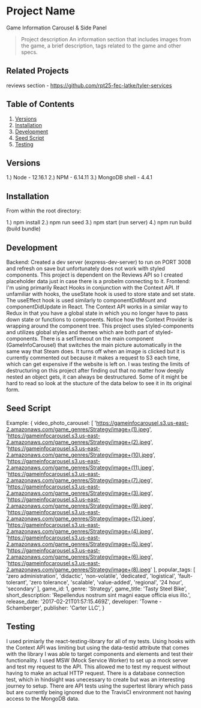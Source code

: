 # Project Name
Game Information Carousel & Side Panel
> Project description
An information section that includes images from the game, a brief description, tags related to the game and other specs.
## Related Projects
reviews section - https://github.com/rpt25-fec-latke/tyler-services

## Table of Contents

1. [Versions](#versions)
2. [Installation](#installation)
3. [Development](#development)
4. [Seed Script](#seedscript)
5. [Testing](#testing)

## Versions
1.) Node - 12.16.1
2.) NPM - 6.14.11
3.) MongoDB shell - 4.4.1

## Installation

From within the root directory:

1.) npm install
2.) npm run seed
3.) npm start (run server)
4.) npm run build (build bundle)

## Development
Backend:
  Created a dev server (express-dev-server) to run on PORT 3008 and refresh on save but unfortunately does not work with styled components.
  This project is dependent on the Reviews API so I created placeholder data just in case there is a probelm connecting to it.
Frontend:
  I'm using primarily React Hooks in conjunction with the Context API. If unfamiliar with hooks, the useState hook is used to store state and set state. The useEffect hook is used similarly to componentDidMount and componentDidUpdate in React. The Context API works in a similar way to Redux in that you have a global state in which you no longer have to pass down state or functions to components. Notice how the Context Provider is wrapping around the component tree.
  This project uses styled-components and utilizes global styles and themes which are both part of styled-components.
  There is a setTimeout on the main component (GameInfoCarousel) that switches the main picture automatically in the same way that Steam does. It turns off when an image is clicked but it is currently commented out because it makes a request to S3 each time, which can get expensive if the website is left on.
  I was testing the limits of destructuring on this project after finding out that no matter how deeply nested an object gets, it can always be destructured. Some of it might be hard to read so look at the stucture of the data below to see it in its original form.

## Seed Script
Example:
  {
    video_photo_carousel: [
      'https://gameinfocarousel.s3.us-east-2.amazonaws.com/game_genres/Strategy/image+(1).jpeg',
      'https://gameinfocarousel.s3.us-east-2.amazonaws.com/game_genres/Strategy/image+(2).jpeg',
      'https://gameinfocarousel.s3.us-east-2.amazonaws.com/game_genres/Strategy/image+(10).jpeg',
      'https://gameinfocarousel.s3.us-east-2.amazonaws.com/game_genres/Strategy/image+(11).jpeg',
      'https://gameinfocarousel.s3.us-east-2.amazonaws.com/game_genres/Strategy/image+(7).jpeg',
      'https://gameinfocarousel.s3.us-east-2.amazonaws.com/game_genres/Strategy/image+(3).jpeg',
      'https://gameinfocarousel.s3.us-east-2.amazonaws.com/game_genres/Strategy/image+(9).jpeg',
      'https://gameinfocarousel.s3.us-east-2.amazonaws.com/game_genres/Strategy/image+(12).jpeg',
      'https://gameinfocarousel.s3.us-east-2.amazonaws.com/game_genres/Strategy/image+(4).jpeg',
      'https://gameinfocarousel.s3.us-east-2.amazonaws.com/game_genres/Strategy/image+(5).jpeg',
      'https://gameinfocarousel.s3.us-east-2.amazonaws.com/game_genres/Strategy/image+(6).jpeg',
      'https://gameinfocarousel.s3.us-east-2.amazonaws.com/game_genres/Strategy/image+(8).jpeg'
    ],
    popular_tags: [
      'zero administration',
      'didactic',
      'non-volatile',
      'dedicated',
      'logistical',
      'fault-tolerant',
      'zero tolerance',
      'scalable',
      'value-added',
      'regional',
      '24 hour',
      'secondary'
    ],
    game_id: 1,
    genre: 'Strategy',
    game_title: 'Tasty Steel Bike',
    short_description: 'Repellendus nostrum sint magni eaque officia eius illo.',
    release_date: '2017-02-21T01:57:15.469Z',
    developer: 'Towne - Schamberger',
    publisher: 'Carter LLC',
  }

## Testing
I used primiarly the react-testing-library for all of my tests. Using hooks with the Context API was limiting but using the data-testid attribute that comes with the library I was able to target components and elements and test their functionality. I used MSW (Mock Service Worker) to set up a mock server and test my request to the API. This allowed me to test my request without having to make an actual HTTP request.
There is a database connection test, which in hindsight was unecessary to create but was an interesting journey to setup. There are API tests using the supertest library which pass but are currently being ignored due to the TravisCI environment not having access to the MongoDB data.